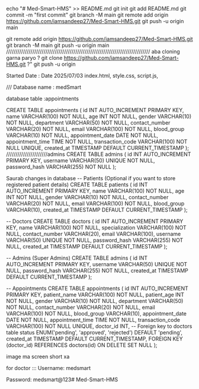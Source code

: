 echo "# Med-Smart-HMS" >> README.md
git init
git add README.md
git commit -m "first commit"
git branch -M main
git remote add origin https://github.com/iamsandeep27/Med-Smart-HMS.git
git push -u origin main
 

 git remote add origin https://github.com/iamsandeep27/Med-Smart-HMS.git
git branch -M main
git push -u origin main
/////////////////////////////////////////////////////////////////////////////
aba cloning garna paryo 
?
git clone https://github.com/iamsandeep27/Med-Smart-HMS.git
?"
 git push -u origin 
  

Started Date : 
Date 2025/07/03 
 index.html, style.css, script.js,

 /// Database name : medSmart

 database table :appointments

 CREATE TABLE appointments (
  id INT AUTO_INCREMENT PRIMARY KEY,
  name VARCHAR(100) NOT NULL,
  age INT NOT NULL,
  gender VARCHAR(10) NOT NULL,
  department VARCHAR(50) NOT NULL,
  contact_number VARCHAR(20) NOT NULL,
  email VARCHAR(100) NOT NULL,
  blood_group VARCHAR(10) NOT NULL,
  appointment_date DATE NOT NULL,
  appointment_time TIME NOT NULL,
  transaction_code VARCHAR(100) NOT NULL UNIQUE,
  created_at TIMESTAMP DEFAULT CURRENT_TIMESTAMP
);
  //////////////////////admins
  CREATE TABLE admins (
  id INT AUTO_INCREMENT PRIMARY KEY,
  username VARCHAR(50) UNIQUE NOT NULL,
  password_hash VARCHAR(255) NOT NULL
);

Saurab changes in database 
-- Patients (Optional if you want to store registered patient details)
CREATE TABLE patients (
  id INT AUTO_INCREMENT PRIMARY KEY,
  name VARCHAR(100) NOT NULL,
  age INT NOT NULL,
  gender VARCHAR(10) NOT NULL,
  contact_number VARCHAR(20) NOT NULL,
  email VARCHAR(100) NOT NULL,
  blood_group VARCHAR(10),
  created_at TIMESTAMP DEFAULT CURRENT_TIMESTAMP
);

-- Doctors
CREATE TABLE doctors (
  id INT AUTO_INCREMENT PRIMARY KEY,
  name VARCHAR(100) NOT NULL,
  specialization VARCHAR(100) NOT NULL,
  contact_number VARCHAR(20),
  email VARCHAR(100),
  username VARCHAR(50) UNIQUE NOT NULL,
  password_hash VARCHAR(255) NOT NULL,
  created_at TIMESTAMP DEFAULT CURRENT_TIMESTAMP
);

-- Admins (Super Admins)
CREATE TABLE admins (
  id INT AUTO_INCREMENT PRIMARY KEY,
  username VARCHAR(50) UNIQUE NOT NULL,
  password_hash VARCHAR(255) NOT NULL,
  created_at TIMESTAMP DEFAULT CURRENT_TIMESTAMP
);

-- Appointments
CREATE TABLE appointments (
  id INT AUTO_INCREMENT PRIMARY KEY,
  patient_name VARCHAR(100) NOT NULL,
  patient_age INT NOT NULL,
  gender VARCHAR(10) NOT NULL,
  department VARCHAR(50) NOT NULL,
  contact_number VARCHAR(20) NOT NULL,
  email VARCHAR(100) NOT NULL,
  blood_group VARCHAR(10),
  appointment_date DATE NOT NULL,
  appointment_time TIME NOT NULL,
  transaction_code VARCHAR(100) NOT NULL UNIQUE,
  doctor_id INT, -- Foreign key to doctors table
  status ENUM('pending', 'approved', 'rejected') DEFAULT 'pending',
  created_at TIMESTAMP DEFAULT CURRENT_TIMESTAMP,
  FOREIGN KEY (doctor_id) REFERENCES doctors(id) ON DELETE SET NULL
);



 image ma screen short xa


for doctor :::
 Username: medsmart

Password: medsmart@123#   M e d - S m a r t - H M S  
 